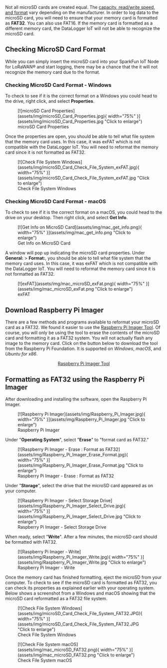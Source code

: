 Not all microSD cards are created equal. The [capacity, read/write speed, and format](https://learn.sparkfun.com/tutorials/sd-cards-and-writing-images) vary depending on the manufacturer. In order to log data to the microSD card, you will need to ensure that your memory card is formatted as **FAT32**. You can also use FAT16. If the memory card is formatted as a different memory card, the DataLogger IoT will not be able to recognize the microSD card.



## Checking MicroSD Card Format

While you can simply insert the microSD card into your SparkFun IoT Node for LoRaWAN® and start logging, there may be a chance that the it will not recognize the memory card due to the format.



### Checking MicroSD Card Format - Windows

To check to see if it is the correct format on a Windows you could head to the drive, right click, and select **Properties**.

<figure markdown>
[![microSD Card Properties](assets/img/microSD_Card_Properties.jpg){ width="75%" }](assets/img/microSD_Card_Properties.jpg "Click to enlarge")
<figcaption markdown>microSD Card Properties</figcaption>
</figure>



Once the properties are open, you should be able to tell what file system that the memory card uses. In this case, it was exFAT which is not compatible with the DataLogger IoT. You will need to reformat the memory card since it is not formatted as FAT32.

<figure markdown>
[![Check File System Windows](assets/img/microSD_Card_Check_File_System_exFAT.jpg){ width="75%" }](assets/img/microSD_Card_Check_File_System_exFAT.jpg "Click to enlarge")
<figcaption markdown>Check File System Windows</figcaption>
</figure>



### Checking MicroSD Card Format - macOS

To check to see if it is the correct format on a macOS, you could head to the drive on your desktop. Then right click, and select **Get Info**.

<figure markdown>
[![Get Info on MicroSD Card](assets/img/mac_get_info.png){ width="75%" }](assets/img/mac_get_info.png "Click to enlarge")
<figcaption markdown>Get Info on MicroSD Card</figcaption>
</figure>


A window will pop up indicating the microSD card properties. Under **General:** > **Format:**, you should be able to tell what file system that the memory card uses. In this case, it was exFAT which is not compatible with the DataLogger IoT. You will need to reformat the memory card since it is not formatted as FAT32.


<figure markdown>
[![exFAT](assets/img/mac_microSD_exFat.png){ width="75%" }](assets/img/mac_microSD_exFat.png "Click to enlarge")
<figcaption markdown>exFAT</figcaption>
</figure>



## Download Raspberry Pi Imager

There are a few methods and programs available to reformat your microSD card as a FAT32. We found it easier to use the [Raspberry Pi Imager Tool](https://www.raspberrypi.com/software/). Of course, you will only be using the tool to erase the contents of the microSD card and formatting it as a FAT32 system. You will not actually flash any image to the memory card. Click on the button below to download the tool from the Raspberry Pi Foundation. It is supported on *Windows*, *macOS*, and *Ubuntu for x86*.

<div style="text-align: center"><a href="https://www.raspberrypi.com/software/" target="rpi_imager_tool" class="md-button">Raspberry Pi Imager Tool</a></div>



## Formatting as FAT32 using the Raspberry Pi Imager

After downloading and installing the software, open the Raspberry Pi Imager.

<figure markdown>
[![Raspberry Pi Imager](assets/img/Raspberry_Pi_Imager.jpg){ width="75%" }](assets/img/Raspberry_Pi_Imager.jpg "Click to enlarge")
<figcaption markdown>Raspberry Pi Imager</figcaption>
</figure>



Under "**Operating System**", select "**Erase**" to "format card as FAT32."

<figure markdown>
[![Raspberry Pi Imager - Erase : Format as FAT32](assets/img/Raspberry_Pi_Imager_Erase_Format.jpg){ width="75%" }](assets/img/Raspberry_Pi_Imager_Erase_Format.jpg "Click to enlarge")
<figcaption markdown>Raspberry Pi Imager - Erase : Format as FAT32</figcaption>
</figure>


Under "**Storage**", select the drive that the microSD card appeared as on your computer.

<figure markdown>
[![Raspberry Pi Imager - Select Storage Drive](assets/img/Raspberry_Pi_Imager_Select_Drive.jpg){ width="75%" }](assets/img/Raspberry_Pi_Imager_Select_Drive.jpg "Click to enlarge")
<figcaption markdown>Raspberry Pi Imager - Select Storage Drive</figcaption>
</figure>




When ready, select "**Write**". After a few minutes, the microSD card should be formatted with FAT32.

<figure markdown>
[![Raspberry Pi Imager - Write](assets/img/Raspberry_Pi_Imager_Write.jpg){ width="75%" }](assets/img/Raspberry_Pi_Imager_Write.jpg "Click to enlarge")
<figcaption markdown>Raspberry Pi Imager - Write</figcaption>
</figure>



Once the memory card has finished formatting, eject the microSD from your computer. To check to see if the microSD card is formatted as FAT32, you can check its properties as explained earlier with your operating system. Below shows a screenshot from a Windows and macOS showing that the microSD card reformatted as a FAT32 file system.


<figure markdown>
[![Check File System Windows](assets/img/microSD_Card_Check_File_System_FAT32.JPG){ width="75%" }](assets/img/microSD_Card_Check_File_System_FAT32.JPG "Click to enlarge")
<figcaption markdown>Check File System Windows</figcaption>
</figure>

<figure markdown>
[![Check File System macOS](assets/img/mac_microSD_FAT32.png){ width="75%" }](assets/img/mac_microSD_FAT32.png "Click to enlarge")
<figcaption markdown>Check File System macOS</figcaption>
</figure>



<!--
<table class="table table-hover table-striped table-bordered">
  <tr style="vertical-align:middle;">
   <td style="text-align: center; vertical-align: middle;"><a href="https://github.com/sparkfun/SparkFun_DataLogger/blob/main/docs/assets/img/microSD_Card_Check_File_System_FAT32.jpg"><img src="https://github.com/sparkfun/SparkFun_DataLogger/blob/main/docs/assets/img/microSD_Card_Check_File_System_FAT32.jpg" alt="Check File System Windows"></a></td>
   <td style="text-align: center; vertical-align: middle;"><a href="https://github.com/sparkfun/SparkFun_DataLogger/blob/main/docs/assets/img/mac_microSD_FAT32.png"><img src="https://github.com/sparkfun/SparkFun_DataLogger/blob/main/docs/assets/img/mac_microSD_FAT32.png" alt="Check File System macOS"></a></td>
  </tr>
  <tr style="vertical-align:middle;">
  <td style="text-align: center; vertical-align: middle;"><i>Check File System Windows</i></td>
  <td style="text-align: center; vertical-align: middle;"><i>Check File System macOS</i></td>
  </tr>
</table>
-->